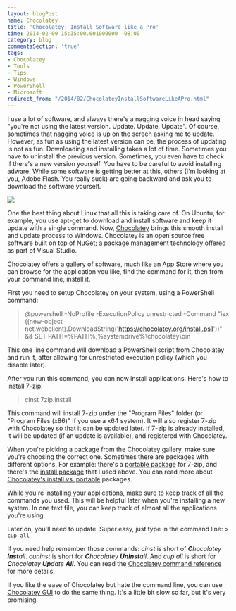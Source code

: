 ```yaml
---
layout: blogPost
name: Chocolatey
title: 'Chocolatey: Install Software like a Pro'
time: 2014-02-09 15:35:00.001000000 -08:00
category: blog
commentsSection: 'true'
tags:
- Chocolatey
- Tools
- Tips
- Windows
- PowerShell
- Microsoft
redirect_from: "/2014/02/ChocolateyInstallSoftwareLikeAPro.html"
---
```


I use a lot of software, and always there's a nagging voice in head saying "you're not using the latest version. Update. Update. Update". Of course, sometimes that nagging voice is up on the screen asking me to update. However, as fun as using the latest version can be, the process of updating is not as fun. Downloading and installing takes a lot of time. Sometimes you have to uninstall the previous version. Sometimes, you even have to check if there's a new version yourself. You have to be careful to avoid installing adware. While some software is getting better at this, others (I'm looking at you, Adobe Flash. You really suck) are going backward and ask you to download the software yourself.

<img class="imageOnRight" src="{{ site.imgFolder_blog }}{{ page.name }}/chocolateyicon.gif">

One the best thing about Linux that all this is taking care of. On Ubuntu, for example, you use apt-get to download and install software and keep it update with a single command.
Now, [Chocolatey](http://chocolatey.org/) brings this smooth install and update process to Windows. Chocolatey is an open source free software built on top of [NuGet](https://www.nuget.org/); a package management technology offered as part of Visual Studio.

Chocolatey offers a [gallery](http://chocolatey.org/packages) of software, much like an App Store where you can browse for the application you like, find the command for it, then from your command line, install it.

First you need to setup Chocolatey on your system, using a PowerShell command:

> @powershell -NoProfile -ExecutionPolicy unrestricted -Command "iex  ((new-object  net.webclient).DownloadString('https://chocolatey.org/install.ps1'))"  && SET PATH=%PATH%;%systemdrive%\chocolatey\bin

This one line command will download a PowerShell script from Chocolatey and run it, after allowing for unrestricted execution policy (which you disable later).

After you run this command, you can now install applications. Here's how to install [7-zip](http://chocolatey.org/packages/7zip.install):  

> cinst 7zip.install

This command will install 7-zip under the "Program Files" folder (or "Program Files (x86)" if you use a x64 system). It will also register 7-zip with Chocolatey so that it can be updated later. If 7-zip is already installed, it will be updated (if an update is available), and registered with Chocolatey.

When you're picking a package from the Chocolatey gallery, make sure you're choosing the correct one. Sometimes there are packages with different options. For example: there's a [portable package](http://chocolatey.org/packages/7zip) for 7-zip, and there's the [install package](http://chocolatey.org/packages/7zip.install) that I used above. You can read more about [Chocolatey's install vs. portable](https://github.com/chocolatey/chocolatey/wiki/ChocolateyFAQs#wiki-what-distinction-does-chocolatey-make-between-an-installable-and-a-portable-application) packages.

While you're installing your applications, make sure to keep track of all the commands you used. This will be helpful later when you're installing a new system. In one text file, you can keep track of almost all the applications you're using.

Later on, you'll need to update. Super easy, just type in the command line: > `cup all`

If you need help remember those commands: _cinst_ is short of _**C**hocolatey **Inst**all_. _cuninst_ is short for _**C**hocolatey **UnInst**all_. And _cup all_ is short for _**C**hocolatey **Up**date **All**_.
You can read the [Chocolatey command reference](https://github.com/chocolatey/chocolatey/wiki/CommandsReference) for more details.

If you like the ease of Chocolatey but hate the command line, you can use [Chocolatey GUI](http://chocolatey.org/packages/ChocolateyGUI) to do the same thing. It's a little bit slow so far, but it's very promising. 